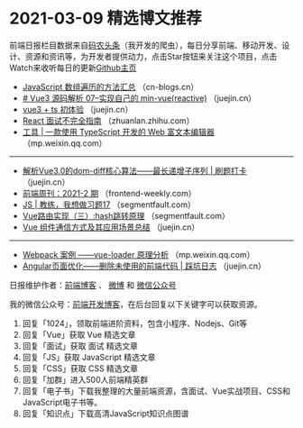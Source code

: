 # 2021-03-09 精选博文推荐

前端日报栏目数据来自[码农头条](http://hao.caibaojian.com.cn/)（我开发的爬虫），每日分享前端、移动开发、设计、资源和资讯等，为开发者提供动力，点击Star按钮来关注这个项目，点击Watch来收听每日的更新[Github主页](https://github.com/kujian/frontendDaily)
* [JavaScript 数组遍历的方法汇总](https://cn-blogs.cn/archives/9583.html) （cn-blogs.cn）
* [# Vue3 源码解析 07&#8211;实现自己的 min-vue(reactive)](https://juejin.cn/post/6937207840230768676) （juejin.cn）
* [vue3 + ts 初体验](https://juejin.cn/post/6937193963405180936) （juejin.cn）
* [React 面试不完全指南](https://zhuanlan.zhihu.com/p/354917996) （zhuanlan.zhihu.com）
* [工具 | 一款使用 TypeScript 开发的 Web 富文本编辑器](https://mp.weixin.qq.com/s/ZakeG9Ve2u6x5kd2dBaWoQ) （mp.weixin.qq.com）

***
* [解析Vue3.0的dom-diff核心算法——最长递增子序列 | 刷题打卡](https://juejin.cn/post/6937243374453784613) （juejin.cn）
* [前端周刊：2021-2 期](https://frontend-weekly.com/2021/phase-2.html) （frontend-weekly.com）
* [JS | 教练，我想做习题17](https://segmentfault.com/a/1190000039369684) （segmentfault.com）
* [Vue路由实现（三）:hash跳转原理](https://segmentfault.com/a/1190000039369103) （segmentfault.com）
* [Vue 组件通信方式及其应用场景总结](https://juejin.cn/post/6937242929819975687) （juejin.cn）

***
* [Webpack 案例 ——vue-loader 原理分析](https://mp.weixin.qq.com/s?__biz=Mzg2ODQ1OTExOA==&mid=2247487730&idx=1&sn=0678ba3acebfd67ce4e31128d313c89b) （mp.weixin.qq.com）
* [Angular页面优化——删除未使用的前端代码 | 踩坑日志](https://juejin.cn/post/6937223406035140616) （juejin.cn）

日报维护作者：[前端博客](http://caibaojian.com.cn/) 、 [微博](http://weibo.com/kujian) 和 [微信公众号](https://open.weixin.qq.com/qr/code?username=caibaojian_com)

我的微信公众号：[前端开发博客](https://open.weixin.qq.com/qr/code?username=caibaojian_com)，在后台回复以下关键字可以获取资源。

1. 回复「1024」，领取前端进阶资料，包含小程序、Nodejs、Git等
2. 回复「Vue」获取 Vue 精选文章
3. 回复「面试」获取 面试 精选文章
4. 回复「JS」获取 JavaScript 精选文章
5. 回复「CSS」获取 CSS 精选文章
6. 回复「加群」进入500人前端精英群
7. 回复「电子书」下载我整理的大量前端资源，含面试、Vue实战项目、CSS和JavaScript电子书等。
8. 回复「知识点」下载高清JavaScript知识点图谱